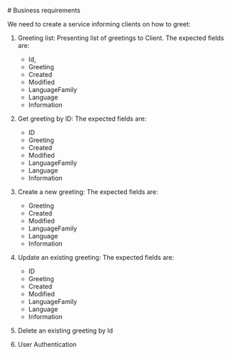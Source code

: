 # Business requirements

We need to create a service informing clients on how to greet:

1. Greeting list: Presenting list of greetings to Client. The expected fields are:

   - Id,
   - Greeting
   - Created
   - Modified
   - LanguageFamily
   - Language
   - Information

2. Get greeting by ID: The expected fields are:

   - ID
   - Greeting
   - Created
   - Modified
   - LanguageFamily
   - Language
   - Information

3. Create a new greeting: The expected fields are:

   - Greeting
   - Created
   - Modified
   - LanguageFamily
   - Language
   - Information

4. Update an existing greeting: The expected fields are:

   - ID
   - Greeting
   - Created
   - Modified
   - LanguageFamily
   - Language
   - Information

5. Delete an existing greeting by Id

6. User Authentication
